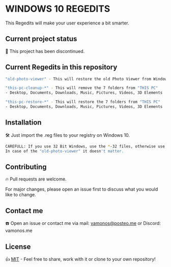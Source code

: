 # WINDOWS 10 REGEDITS
This Regedits will make your user experience a bit smarter.

## Current project status
🔸 This project has been discontinued.

## Current Regedits in this repository
```bash
"old-photo-viewer" - This will restore the old Photo Viewer from Windows 7

"this-pc-cleanup-*" - This will remove the 7 folders from "THIS PC" 
- Desktop, Documents, Downloads, Music, Pictures, Videos, 3D Elements

"this-pc-restore-*" - This will restore the 7 folders from "THIS PC" 
- Desktop, Documents, Downloads, Music, Pictures, Videos, 3D Elements
```

## Installation
🛠 Just import the .reg files to your registry on Windows 10. 

```bash
CAREFULL: If you use 32 Bit Windows, use the *-32 files, otherwise use the *-64 files.
In case of the "old-photo-viewer" it doesn't matter.
```

## Contributing
🔥 Pull requests are welcome. 

For major changes, please open an issue first to discuss what you would like to change.

## Contact me
☎️ Open an issue or contact me via mail: vamonos@posteo.me or Discord: vamonos.me

## License
👍 [MIT](https://choosealicense.com/licenses/mit/) - Feel free to share, work with it or clone to your own repository!
